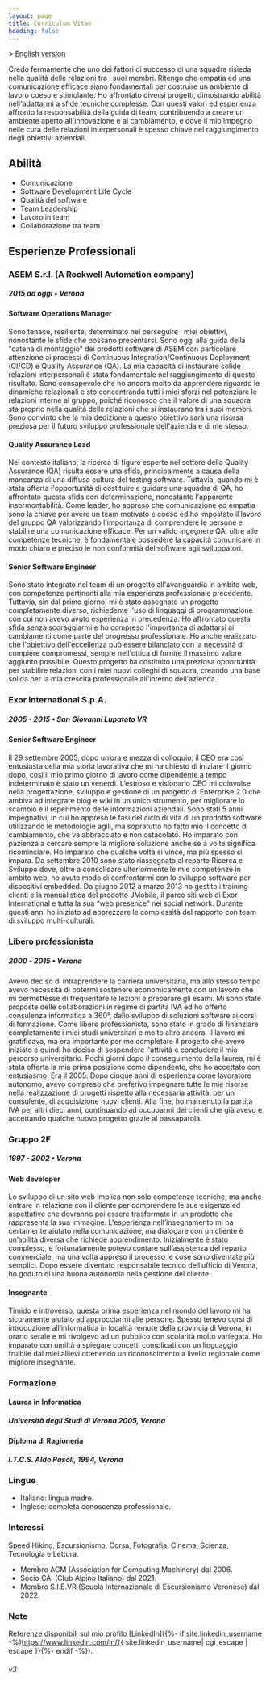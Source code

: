 ```yaml
---
layout: page
title: Curriculum Vitae
heading: false
---
```


\> [English version](/cv_eng.html)

Credo fermamente che uno dei fattori di successo di una squadra risieda nella qualità delle relazioni tra i suoi membri. Ritengo che empatia ed una comunicazione efficace siano fondamentali per costruire un ambiente di lavoro coeso e stimolante. Ho affrontato diversi progetti, dimostrando abilità nell'adattarmi a sfide tecniche complesse. Con questi valori ed esperienza affronto la responsabilità della guida di team, contribuendo a creare un ambiente aperto all'innovazione e al cambiamento, e dove il mio impegno nelle cura delle relazioni interpersonali è spesso chiave nel raggiungimento degli obiettivi aziendali.

## Abilità

- Comunicazione
- Software Development Life Cycle 
- Qualità del software
- Team Leadership
- Lavoro in team
- Collaborazione tra team

## Esperienze Professionali

### ASEM S.r.l. (A Rockwell Automation company)

##### 2015 ad oggi • Verona

#### Software Operations Manager

Sono tenace, resiliente, determinato nel perseguire i miei obiettivi, nonostante le sfide che possano presentarsi. Sono oggi alla guida della "catena di montaggio" dei prodotti software di ASEM con particolare attenzione ai processi di Continuous Integration/Continuous Deployment (CI/CD) e Quality Assurance (QA). La mia capacità di instaurare solide relazioni interpersonali è stata fondamentale nel raggiungimento di questo risultato. Sono consapevole che ho ancora molto da apprendere riguardo le dinamiche relazionali e sto concentrando tutti i miei sforzi nel potenziare le relazioni interne al gruppo, poiché riconosco che il valore di una squadra sta proprio nella qualità delle relazioni che si instaurano tra i suoi membri. Sono convinto che la mia dedizione a questo obiettivo sarà una risorsa preziosa per il futuro sviluppo professionale dell'azienda e di me stesso.

#### Quality Assurance Lead

Nel contesto italiano, la ricerca di figure esperte nel settore della Quality Assurance (QA) risulta essere una sfida, principalmente a causa della mancanza di una diffusa cultura del testing software. Tuttavia, quando mi è stata offerta l'opportunità di costituire e guidare una squadra di QA, ho affrontato questa sfida con determinazione, nonostante l'apparente insormontabilità. Come leader, ho appreso che comunicazione ed empatia sono la chiave per avere un team motivato e coeso ed ho impostato il lavoro del gruppo QA valorizzando l'importanza di comprendere le persone e stabilire una comunicazione efficace. Per un valido ingegnere QA, oltre alle competenze tecniche, è fondamentale possedere la capacità comunicare in modo chiaro e preciso le non conformità del software agli sviluppatori.

#### Senior Software Engineer

Sono stato integrato nel team di un progetto all'avanguardia in ambito web, con competenze pertinenti alla mia esperienza professionale precedente. Tuttavia, sin dal primo giorno, mi è stato assegnato un progetto completamente diverso, richiedente l'uso di linguaggi di programmazione con cui non avevo avuto esperienza in precedenza. Ho affrontato questa sfida senza scoraggiarmi e ho compreso l'importanza di adattarsi ai cambiamenti come parte del progresso professionale. Ho anche realizzato che l'obiettivo dell'eccellenza può essere bilanciato con la necessità di compiere compromessi, sempre nell'ottica di fornire il massimo valore aggiunto possibile. Questo progetto ha costituito una preziosa opportunità per stabilire relazioni con i miei nuovi colleghi di squadra, creando una base solida per la mia crescita professionale all'interno dell'azienda.

### Exor International S.p.A.

##### 2005 - 2015 • San Giovanni Lupatoto VR

#### Senior Software Engineer

Il 29 settembre 2005, dopo un’ora e mezza di colloquio, il CEO era così entusiasta della mia storia lavorativa che mi ha chiesto di iniziare il giorno dopo, così il mio primo giorno di lavoro come dipendente a tempo indeterminato è stato un venerdì. L’estroso e visionario CEO mi coinvolse nella progettazione, sviluppo e gestione di un progetto di Enterprise 2.0 che ambiva ad integrare blog e wiki in un unico strumento, per migliorare lo scambio e il reperimento delle informazioni aziendali. Sono stati 5 anni impegnativi, in cui ho appreso le fasi del ciclo di vita di un prodotto software utilizzando le metodologie agili, ma sopratutto ho fatto mio il concetto di cambiamento, che va abbracciato e non ostacolato. Ho imparato con pazienza a cercare sempre la migliore soluzione anche se a volte significa ricominciare. Ho imparato che qualche volta si vince, ma più spesso si impara. Da settembre 2010 sono stato riassegnato al reparto Ricerca e Sviluppo dove, oltre a consolidare ulteriormente le mie competenze in ambito web, ho avuto modo di confrontarmi con lo sviluppo software per dispositivi embedded. Da giugno 2012 a marzo 2013 ho gestito i training clienti e la manualistica del prodotto JMobile, il parco siti web di Exor International e tutta la sua “web presence” nei social network. Durante questi anni ho iniziato ad apprezzare le complessità del rapporto con team di sviluppo multi-culturali.

### Libero professionista

##### 2000 - 2015 • Verona

Avevo deciso di intraprendere la carriera universitaria, ma allo stesso tempo avevo necessità di potermi sostenere economicamente con un lavoro che mi permettesse di frequentare le lezioni e preparare gli esami. Mi sono state proposte delle collaborazioni in regime di partita IVA ed ho offerto consulenza informatica a 360°, dallo sviluppo di soluzioni software ai corsi di formazione. Come libero professionista, sono stato in grado di finanziare completamente i miei studi universitari e molto altro ancora. Il lavoro mi gratificava, ma era importante per me completare il progetto che avevo iniziato e quindi ho deciso di sospendere l'attività e concludere il mio percorso universitario. Pochi giorni dopo il conseguimento della laurea, mi è stata offerta la mia prima posizione come dipendente, che ho accettato con entusiasmo. Era il 2005. Dopo cinque anni di esperienza come lavoratore autonomo, avevo compreso che preferivo impegnare tutte le mie risorse nella realizzazione di progetti rispetto alla necessaria attività, per un consulente, di acquisizione nuovi clienti. Alla fine, ho mantenuto la partita IVA per altri dieci anni, continuando ad occuparmi dei clienti che già avevo e accettando qualche nuovo progetto grazie al passaparola.

### Gruppo 2F

##### 1997 - 2002 • Verona

#### Web developer

Lo sviluppo di un sito web implica non solo competenze tecniche, ma anche entrare in relazione con il cliente per comprendere le sue esigenze ed aspettative che dovranno poi essere trasformate in un prodotto che rappresenta la sua immagine. L'esperienza nell’insegnamento mi ha certamente aiutato nella comunicazione, ma dialogare con un cliente è un’abilità diversa che richiede apprendimento. Inizialmente è stato complesso, e fortunatamente potevo contare sull’assistenza del reparto commerciale, ma una volta appreso il processo le cose sono diventate più semplici. Dopo essere diventato responsabile tecnico dell’ufficio di Verona, ho goduto di una buona autonomia nella gestione del cliente.

#### Insegnante

Timido e introverso, questa prima esperienza nel mondo del lavoro mi ha sicuramente aiutato ad approcciarmi alle persone. Spesso tenevo corsi di introduzione all’informatica in località remote della provincia di Verona, in orario serale e mi rivolgevo ad un pubblico con scolarità molto variegata. Ho imparato con umiltà a spiegare concetti complicati con un linguaggio fruibile dai miei allievi ottenendo un riconoscimento a livello regionale come migliore insegnante.

### Formazione

#### Laurea in Informatica

##### Università degli Studi di Verona 2005, Verona

#### Diploma di Ragioneria

##### I.T.C.S. Aldo Pasoli, 1994, Verona

### Lingue

- Italiano: lingua madre.
- Inglese: completa conoscenza professionale.

### Interessi
Speed Hiking, Escursionismo, Corsa, Fotografia, Cinema, Scienza, Tecnologia e Lettura. 

- Membro ACM (Association for Computing Machinery) dal 2006.
- Socio CAI (Club Alpino Italiano) dal 2021.
- Membro S.I.E.VR (Scuola Internazionale di Escursionismo Veronese) dal 2022.

### Note
Referenze disponibili sul mio profilo [LinkedIn]({%- if site.linkedin_username -%}https://www.linkedin.com/in/{{ site.linkedin_username| cgi_escape | escape }}{%- endif -%}).

###### v3
